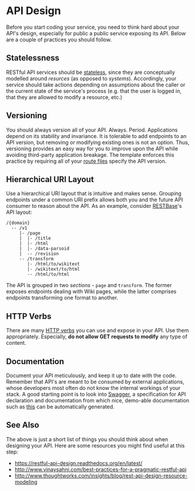 # API Design

Before you start coding your service, you need to think hard about your API's
design, especially for public a public service exposing its API. Below are a
couple of practices you should follow.

## Statelessness

RESTful API services should be
[stateless](https://en.wikipedia.org/wiki/Service_statelessness_principle), since
they are conceptually modelled around *resurces* (as opposed to *systems*).
Accordingly, your service should take actions depending on assumptions about the
caller or the current state of the service's process (e.g. that the user is
logged in, that they are allowed to modify a resource, etc.)

## Versioning

You should always version all of your API. Always. Period. Applications depend on
its stability and invariance. It is tolerable to add endpoints to an API
version, but removing or modifying existing ones is not an option. Thus,
versioning provides an easy way for you to improve upon the API while avoiding
third-party application breakage. The template enforces this practice by
requiring all of your [route files](../routes/) specify the API version.

## Hierarchical URI Layout

Use a hierarchical URI layout that is intuitive and makes sense. Grouping
endpoints under a common URI prefix allows both you and the future API consumer
to reason about the API. As an example, consider
[RESTBase](https://www.mediawiki.org/wiki/RESTBase)'s API layout:

```
/{domain}
  -- /v1
     |- /page
     |  |- /title
     |  |- /html
     |  |- /data-parsoid
     |  -- /revision
     -- /transform
        |- /html/to/wikitext
        |- /wikitext/to/html
        -- /html/to/html
```

The API is grouped in two *sections* - `page` and `transform`. The former
exposes endpoints dealing with Wiki pages, while the latter comprises endpoints
transforming one format to another.

## HTTP Verbs

There are many [HTTP
verbs](http://www.w3.org/Protocols/rfc2616/rfc2616-sec9.html) you can use and
expose in your API. Use them appropriately. Especially, **do not allow GET
requests to modify** any type of content.

## Documentation

Document your API meticulously, and keep it up to date with the code. Remember
that API's are meant to be consumed by external applications, whose developers
most often do not know the internal workings of your stack. A good starting
point is to look into [Swagger](https://github.com/swagger-api/swagger-spec), a
specification for API declaration and documentation from which nice, demo-able
documentation such as [this](http://rest.wikimedia.org/en.wikipedia.org/v1/?doc)
can be automatically generated.

## See Also

The above is just a short list of things you should think about when designing
your API. Here are some resources you might find useful at this step:

- https://restful-api-design.readthedocs.org/en/latest/
- http://www.vinaysahni.com/best-practices-for-a-pragmatic-restful-api
- http://www.thoughtworks.com/insights/blog/rest-api-design-resource-modeling

